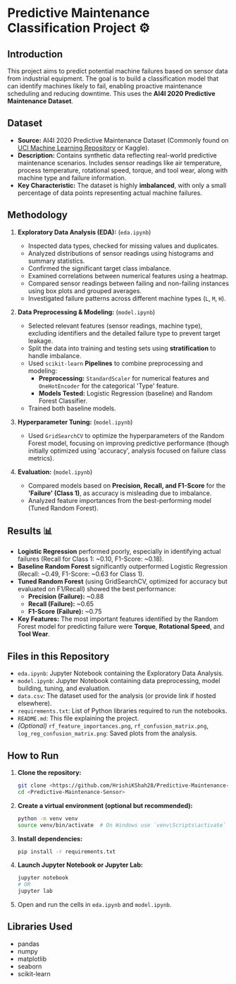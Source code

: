 # Predictive Maintenance Classification Project ⚙️

## Introduction

This project aims to predict potential machine failures based on sensor data from industrial equipment. The goal is to build a classification model that can identify machines likely to fail, enabling proactive maintenance scheduling and reducing downtime. This uses the **AI4I 2020 Predictive Maintenance Dataset**.

## Dataset

* **Source:** AI4I 2020 Predictive Maintenance Dataset (Commonly found on [UCI Machine Learning Repository](https://archive.ics.uci.edu/ml/datasets/AI4I+2020+Predictive+Maintenance+Dataset) or Kaggle).
* **Description:** Contains synthetic data reflecting real-world predictive maintenance scenarios. Includes sensor readings like air temperature, process temperature, rotational speed, torque, and tool wear, along with machine type and failure information.
* **Key Characteristic:** The dataset is highly **imbalanced**, with only a small percentage of data points representing actual machine failures.

## Methodology

1.  **Exploratory Data Analysis (EDA):** (`eda.ipynb`)
    * Inspected data types, checked for missing values and duplicates.
    * Analyzed distributions of sensor readings using histograms and summary statistics.
    * Confirmed the significant target class imbalance.
    * Examined correlations between numerical features using a heatmap.
    * Compared sensor readings between failing and non-failing instances using box plots and grouped averages.
    * Investigated failure patterns across different machine types (`L`, `M`, `H`).

2.  **Data Preprocessing & Modeling:** (`model.ipynb`)
    * Selected relevant features (sensor readings, machine type), excluding identifiers and the detailed failure type to prevent target leakage.
    * Split the data into training and testing sets using **stratification** to handle imbalance.
    * Used `scikit-learn` **Pipelines** to combine preprocessing and modeling:
        * **Preprocessing:** `StandardScaler` for numerical features and `OneHotEncoder` for the categorical 'Type' feature.
        * **Models Tested:** Logistic Regression (baseline) and Random Forest Classifier.
    * Trained both baseline models.

3.  **Hyperparameter Tuning:** (`model.ipynb`)
    * Used `GridSearchCV` to optimize the hyperparameters of the Random Forest model, focusing on improving predictive performance (though initially optimized using 'accuracy', analysis focused on failure class metrics).

4.  **Evaluation:** (`model.ipynb`)
    * Compared models based on **Precision, Recall, and F1-Score** for the **'Failure' (Class 1)**, as accuracy is misleading due to imbalance.
    * Analyzed feature importances from the best-performing model (Tuned Random Forest).

## Results 📊

* **Logistic Regression** performed poorly, especially in identifying actual failures (Recall for Class 1: ~0.10, F1-Score: ~0.18).
* **Baseline Random Forest** significantly outperformed Logistic Regression (Recall: ~0.49, F1-Score: ~0.63 for Class 1).
* **Tuned Random Forest** (using GridSearchCV, optimized for accuracy but evaluated on F1/Recall) showed the best performance:
    * **Precision (Failure):** ~0.88
    * **Recall (Failure):** ~0.65
    * **F1-Score (Failure):** ~0.75
* **Key Features:** The most important features identified by the Random Forest model for predicting failure were **Torque**, **Rotational Speed**, and **Tool Wear**.

## Files in this Repository

* `eda.ipynb`: Jupyter Notebook containing the Exploratory Data Analysis.
* `model.ipynb`: Jupyter Notebook containing data preprocessing, model building, tuning, and evaluation.
* `data.csv`: The dataset used for the analysis (or provide link if hosted elsewhere).
* `requirements.txt`: List of Python libraries required to run the notebooks.
* `README.md`: This file explaining the project.
* *(Optional)* `rf_feature_importances.png`, `rf_confusion_matrix.png`, `log_reg_confusion_matrix.png`: Saved plots from the analysis.

## How to Run

1.  **Clone the repository:**
    ```bash
    git clone <https://github.com/HrishiKShah28/Predictive-Maintenance-Sensor>
    cd <Predictive-Maintenance-Sensor>
    ```
2.  **Create a virtual environment (optional but recommended):**
    ```bash
    python -m venv venv
    source venv/bin/activate  # On Windows use `venv\Scripts\activate`
    ```
3.  **Install dependencies:**
    ```bash
    pip install -r requirements.txt
    ```
4.  **Launch Jupyter Notebook or Jupyter Lab:**
    ```bash
    jupyter notebook
    # OR
    jupyter lab
    ```
5.  Open and run the cells in `eda.ipynb` and `model.ipynb`.

## Libraries Used

* pandas
* numpy
* matplotlib
* seaborn
* scikit-learn
